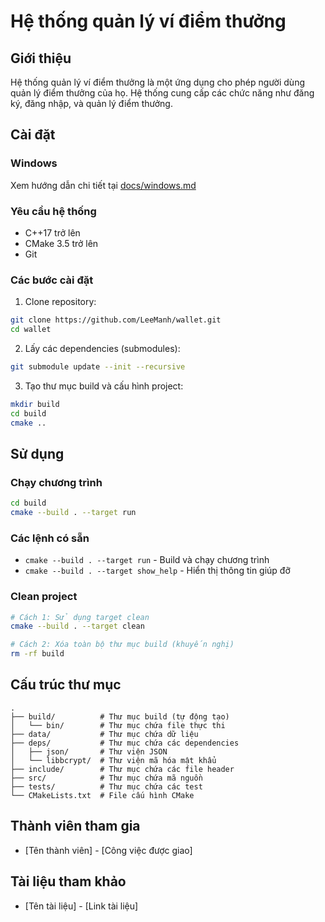 # Hệ thống quản lý ví điểm thưởng

## Giới thiệu

Hệ thống quản lý ví điểm thưởng là một ứng dụng cho phép người dùng quản lý điểm thưởng của họ. Hệ thống cung cấp các chức năng như đăng ký, đăng nhập, và quản lý điểm thưởng.

## Cài đặt

### Windows

Xem hướng dẫn chi tiết tại [docs/windows.md](docs/windows.md)

### Yêu cầu hệ thống

- C++17 trở lên
- CMake 3.5 trở lên
- Git

### Các bước cài đặt

1. Clone repository:

```bash
git clone https://github.com/LeeManh/wallet.git
cd wallet
```

2. Lấy các dependencies (submodules):

```bash
git submodule update --init --recursive
```

3. Tạo thư mục build và cấu hình project:

```bash
mkdir build
cd build
cmake ..
```

## Sử dụng

### Chạy chương trình

```bash
cd build
cmake --build . --target run
```

### Các lệnh có sẵn

- `cmake --build . --target run` - Build và chạy chương trình
- `cmake --build . --target show_help` - Hiển thị thông tin giúp đỡ

### Clean project

```bash
# Cách 1: Sử dụng target clean
cmake --build . --target clean

# Cách 2: Xóa toàn bộ thư mục build (khuyến nghị)
rm -rf build
```

## Cấu trúc thư mục

```
.
├── build/          # Thư mục build (tự động tạo)
│   └── bin/        # Thư mục chứa file thực thi
├── data/           # Thư mục chứa dữ liệu
├── deps/           # Thư mục chứa các dependencies
│   ├── json/       # Thư viện JSON
│   └── libbcrypt/  # Thư viện mã hóa mật khẩu
├── include/        # Thư mục chứa các file header
├── src/            # Thư mục chứa mã nguồn
├── tests/          # Thư mục chứa các test
└── CMakeLists.txt  # File cấu hình CMake
```

## Thành viên tham gia

- [Tên thành viên] - [Công việc được giao]

## Tài liệu tham khảo

- [Tên tài liệu] - [Link tài liệu]
